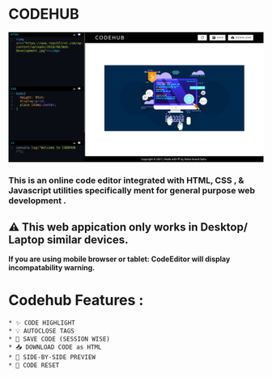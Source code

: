 # CODEHUB

![Page Thumbnail](./src/images/page.png)

### This is an online code editor integrated with HTML, CSS , & Javascript utilities specifically ment for general purpose web development . 


## ⚠️ **This web appication only works in Desktop/ Laptop similar devices.**

**If you are using mobile browser or tablet: CodeEditor will display incompatability warning.**

# Codehub Features : 
    * ✨ CODE HIGHLIGHT
    * 💡 AUTOCLOSE TAGS 
    * 💾 SAVE CODE (SESSION WISE)
    * 📥 DOWNLOAD CODE as HTML
    * 📱 SIDE-BY-SIDE PREVIEW
    * 🔄 CODE RESET